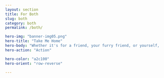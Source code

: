 ```yaml
---
layout: section
title: For Both
slug: both
category: both
permalink: /both/

hero-img: "banner-img05.png"
hero-title: "Take Me Home"
hero-body: "Whether it's for a friend, your furry friend, or yourself, we have gifts and supplies for the whole gang."
hero-action: "Action"

hero-color: "a2c100"
hero-orient: "row-reverse"

---
```

